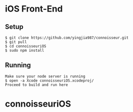 # iOS Front-End

## Setup
```
$ git clone https://github.com/yingjia987/connoisseur.git
$ git pull
$ cd connoisseuriOS
$ sudo npm install
```

## Running
```
Make sure your node server is running
$ open -a Xcode connoisseuriOS.xcodeproj/
Proceed to build and run here
```
# connoisseuriOS
